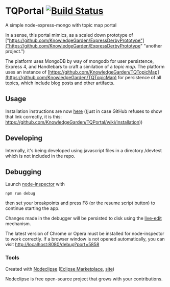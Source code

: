 # TQPortal [![Build Status](https://travis-ci.org/KnowledgeGarden/TQPortal.svg?branch=develop)](https://travis-ci.org/KnowledgeGarden/TQPortal)
A simple node-express-mongo with topic map portal

In a sense, this portal mimics, as a scaled down prototype of ["https://github.com/KnowledgeGarden/ExpressDerbyPrototype"]("https://github.com/KnowledgeGarden/ExpressDerbyPrototype" "another project.")

The platform uses MongoDB by way of mongodb for user persistence, Express 4, and Handlebars to craft a similation of a *topic map*. The platform uses an instance of [https://github.com/KnowledgeGarden/TQTopicMap](https://github.com/KnowledgeGarden/TQTopicMap)
for persistence of all topics, which include blog posts and other artifacts.
## Usage
Installation instructions are now [here](here "https://github.com/KnowledgeGarden/TQPortal/wiki/Installation") 
((just in case GitHub refuses to show that link correctly, it is this: 
https://github.com/KnowledgeGarden/TQPortal/wiki/Installation))



## Developing
Internally, it's being developed using javascript files in a directory /devtest which is not included in the repo. 


## Debugging
Launch [node-inspector](https://github.com/node-inspector/node-inspector) with
```
npm run debug
```
then set your breakpoints and press F8 (or the resume script button) to continue starting the app.

Changes made in the debugger will be persisted to disk using the [live-edit](https://github.com/node-inspector/node-inspector/wiki/LiveEdit) mechanism.

The latest version of Chrome or Opera must be installed for node-inspector to work correctly.
If a browser window is not opened automatically, you can visit
[http://localhost:8080/debug?port=5858](http://localhost:8080/debug?port=5858)

### Tools

Created with [Nodeclipse](https://github.com/Nodeclipse/nodeclipse-1)
 ([Eclipse Marketplace](http://marketplace.eclipse.org/content/nodeclipse), [site](http://www.nodeclipse.org))   

Nodeclipse is free open-source project that grows with your contributions.
